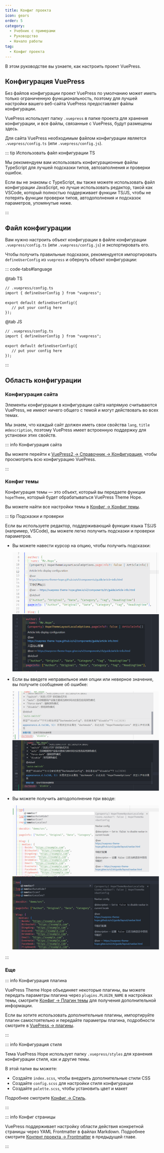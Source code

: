 ```yaml
---
title: Конфиг проекта
icon: gears
order: 5
category:
  - Учебник с примерами
  - Руководство
  - Начало работы
tag:
  - Конфиг проекта
---
```


В этом руководстве вы узнаете, как настроить проект VuePress.

<!-- more -->

## Конфигурация VuePress

Без файлов конфигурации проект VuePress по умолчанию может иметь только ограниченную функциональность, поэтому для лучшей настройки вашего веб-сайта VuePress предоставляет файлы конфигурации.

VuePress использует папку `.vuepress` в папке проекта для хранения конфигурации, и все файлы, связанные с VuePress, будут размещены здесь.

Для сайта VuePress необходимым файлом конфигурации является `.vuepress/config.ts` (или `.vuepress/config.js`).

::: tip Использовать файл конфигурации TS

Мы рекомендуем вам использовать конфигурационные файлы TypeScript для лучшей подсказки типов, автозаполнения и проверки ошибок.

Если вы не знакомы с TypeScript, вы также можете использовать файл конфигурации JavaScript, но лучше использовать редактор, такой как VSCode, который полностью поддерживает функции TS/JS, чтобы не потерять функции проверки типов, автодополнения и подсказок параметров, упомянутые ниже.

:::

## Файл конфигурации

Вам нужно настроить объект конфигурации в файле конфигурации `.vuepress/config.ts` (или `.vuepress/config.js`) и экспортировать его.

Чтобы получить правильные подсказки, рекомендуется импортировать `defineUserConfig` из `vuepress` и обернуть объект конфигурации:

::: code-tabs#language

@tab TS

```ts{2,4,6}
// .vuepress/config.ts
import { defineUserConfig } from "vuepress";

export default defineUserConfig({
   // put your config here
});
```

@tab JS

```js{2,4,6}
// .vuepress/config.ts
import { defineUserConfig } from "vuepress";

export default defineUserConfig({
   // put your config here
});
```

:::

## Область конфигурации

### Конфигурация сайта

Элементы конфигурации в конфигурации сайта напрямую считываются VuePress, не имеют ничего общего с темой и могут действовать во всех темах.

Мы знаем, что каждый сайт должен иметь свои свойства `lang`, `title` и`description`, поэтому VuePress имеет встроенную поддержку для установки этих свойств.

::: info Конфигурация сайта

Вы можете перейти к [VuePress2 → Справочник → Конфигурация](https://v2.vuepress.vuejs.org/en/reference/config.html), чтобы просмотреть всю конфигурацию VuePress.

:::

### Конфиг темы

Конфигурация темы — это объект, который вы передаете функции `hopeTheme`, который будет обрабатываться VuePress Theme Hope.

Вы можете найти все настройки темы в [Конфиг → Конфиг темы](../../config/README.md).

::: tip Подсказки и проверки

Если вы используете редактор, поддерживающий функции языка TS/JS (например, VSCode), вы можете легко получить подсказки и проверки параметров.

- Вы можете навести курсор на опцию, чтобы получить подсказки:

  ![подсказка варианта](./assets/vscode-hint-light.png#light)
  ![подсказка варианта](./assets/vscode-hint-dark.png#dark)

- Если вы введете неправильное имя опции или неверное значение, вы получите сообщение об ошибке:

  ![Сообщение об ошибке](./assets/vscode-error-light.png#light)
  ![Сообщение об ошибке](./assets/vscode-error-dark.png#dark)

- Вы можете получить автодополнение при вводе:

  ![Автозаполнение](./assets/vscode-autocomplete-light.png#light)
  ![Автозаполнение](./assets/vscode-autocomplete-dark.png#dark)

:::

### Еще

::: info Конфигурация плагина

VuePress Theme Hope объединяет некоторые плагины, вы можете передать параметры плагина через `plugins.PLUGIN_NAME` в настройках темы, смотрите [Конфиг → Плагин темы](../../config/plugins/README.md) для получения дополнительной информации.

Если вы хотите использовать дополнительные плагины, импортируйте плагин самостоятельно и передайте параметры плагина, подробности смотрите в [VuePress → плагины](../vuepress/plugin.md).

:::

::: info Конфигурация стиля

Тема VuePress Hope использует папку `.vuepress/styles` для хранения конфигурации стиля, как и другие темы.

В этой папке вы можете:

- Создайте `index.scss`, чтобы внедрить дополнительные стили CSS
- Создайте `config.scss` для настройки стиля конфигурации
- Создайте `palette.scss`, чтобы установить цвет и макет

Подробнее смотрите [Конфиг → Стиль](../../config/style.md).

:::

::: info Конфиг страницы

VuePress поддерживает настройку области действия конкретной страницы через YAML Frontmatter в файлах Markdown. Подробнее смотрите [Контент проекта → Frontmatter](./content.md#frontmatter) в предыдущей главе.

:::
